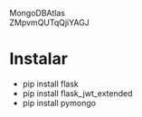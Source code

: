 MongoDBAtlas  
ZMpvmQUTqQjiYAGJ

# Instalar
- pip install flask  
- pip install flask_jwt_extended
- pip install pymongo
